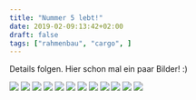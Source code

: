 ```yaml
---
title: "Nummer 5 lebt!"
date: 2019-02-09:13:42+02:00
draft: false
tags: ["rahmenbau", "cargo", ]
---
```


Details folgen. Hier schon mal ein paar Bilder! :)

<img src="/rahmen/nummer_5/20190205_SELI_Fahrrad-016.jpg" />
<img src="/rahmen/nummer_5/20190205_SELI_Fahrrad-021.jpg" />
<img src="/rahmen/nummer_5/20190205_SELI_Fahrrad-023.jpg" />
<img src="/rahmen/nummer_5/20190205_SELI_Fahrrad-028.jpg" />
<img src="/rahmen/nummer_5/20190205_SELI_Fahrrad-030.jpg" />
<img src="/rahmen/nummer_5/20190205_SELI_Fahrrad-033.jpg" />
<img src="/rahmen/nummer_5/20190205_SELI_Fahrrad-034.jpg" />
<img src="/rahmen/nummer_5/20190205_SELI_Fahrrad-037.jpg" />
<img src="/rahmen/nummer_5/20190205_SELI_Fahrrad-040.jpg" />
<img src="/rahmen/nummer_5/20190205_SELI_Fahrrad-042.jpg" />
<img src="/rahmen/nummer_5/20190205_SELI_Fahrrad-043.jpg" />
<img src="/rahmen/nummer_5/20190205_SELI_Fahrrad-050.jpg" />
